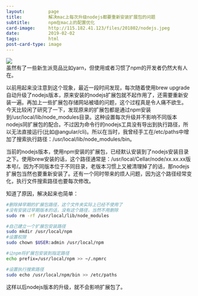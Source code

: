 ```yaml
---
layout:         page
title:          解决mac上每次升级nodejs都要重新安装扩展包的问题
subtitle:       npm在mac上的配置优化
card-image:		http://115.182.41.123/files/201802/nodejs.jpeg
date:           2019-02-02
tags:           html
post-card-type: image
---
```

![](http://115.182.41.123/files/201802/nodejs.jpeg)  
虽然有了一些新生派竞品比如yarn，但使用或者习惯了npm的开发者仍然大有人在。  

以前用起来没注意到这个现象，最近一段时间发现，每次随着使用brew upgrade自动升级了nodejs版本，原来安装的nodejs扩展包就不起作用了，还需要重新安装一遍。再加上一些扩展包存储网站被墙的问题，这个过程真是令人痛不欲生。  
今天比较闲了研究了一下，发现原来的扩展包都是通过npm安装到/usr/local/lib/node_modules目录。这种设置每次升级并不影响不同版本nodejs同扩展包的配合。不过因为命令行的nodejs工具没有导出到执行路径，所以无法直接运行(比如@angular/cli)。所以在当时，我曾经手工在/etc/paths中增加了搜索执行路径：/usr/local/lib/node_modules/bin。  

当前的nodejs版本，使用npm安装的扩展包，已经默认安装到了nodejs安装目录之下。使用brew安装的话，这个路径通常是：/usr/local/Cellar/node/xx.xx.xx版本号/。因为不同版本位于不同目录，老版本习惯上又被清理掉了的话，那nodejs扩展包当然也要重新安装了。还有一个同时带来的烦人问题，因为这个路径经常变化，执行文件搜索路径也要每次修改。  

知道了原因，解决起来也简单：  
```bash
#删除掉早期的扩展包路径，这个文件夹实际上已经不使用了
#没有安装过早期版本的话，没有这个路径，当然不用删除
sudo rm -rf /usr/local/lib/node_modules

#自己建立一个扩展包安装路径
sudo mkdir /usr/local/npm
#设置权限
sudo chown $USER:admin /usr/local/npm

#让npm将扩展包安装到指定路径
echo prefix=/usr/local/npm >> ~/.npmrc

#设置执行搜索路径
sudo echo /usr/local/npm/bin >> /etc/paths
```

这样以后nodejs版本的升级，就不会影响扩展包了。  


